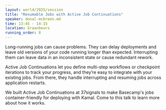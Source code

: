 ```yaml
---
layout: world/2025/session
title: "Resumable Jobs with Active Job Continuations"
speaker: donal-mcbreen.md
time: 13:45 - 14:15
location: Graanbeurs
running_order: 8
---
```


Long-running jobs can cause problems. They can delay deployments and leave old versions of your code running longer than expected. Interrupting them can leave data in an inconsistent state or cause redundant rework.

Active Job Continuations let you define multi-step workflows or checkpoint iterations to track your progress, and they’re easy to integrate with your existing jobs. From there, they handle interrupting and resuming jobs across application restarts.

We built Active Job Continuations at 37signals to make Basecamp's jobs container-friendly for deploying with Kamal. Come to this talk to learn more about how it works.

